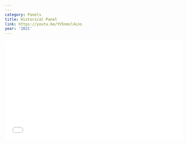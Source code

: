 ```yaml
---
---
category: Panels
title: Historical Panel
link: https://youtu.be/YV5nmcl4Lns
year: '2021'
---
```

<iframe width="560" height="315" src="{{ page.link }}" frameborder="0" allowfullscreen></iframe>
